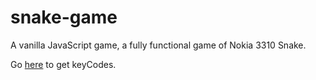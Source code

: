 # snake-game
A vanilla JavaScript game, a fully functional game of Nokia 3310 Snake.

Go [here](https://keycode.info/) to get keyCodes.